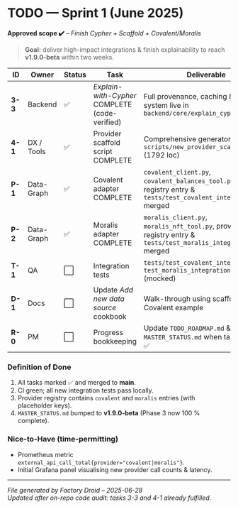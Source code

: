 # TODO — Sprint 1 (June 2025)

**Approved scope ✔️** – *Finish Cypher + Scaffold + Covalent/Moralis*  
> **Goal:** deliver high-impact integrations & finish explainability to reach **v1.9.0-beta** within two weeks.

| ID | Owner | Status | Task | Deliverable |
|----|-------|--------|------|-------------|
| **3-3** | Backend | ✅ | *Explain-with-Cypher* COMPLETE (code-verified) | Full provenance, caching & citation system live in `backend/core/explain_cypher.py` |
| **4-1** | DX / Tools | ✅ | Provider scaffold script COMPLETE | Comprehensive generator in `scripts/new_provider_scaffold.py` (1792 loc) |
| **P-1** | Data-Graph | ✅ | Covalent adapter COMPLETE | `covalent_client.py`, `covalent_balances_tool.py`, provider registry entry & `tests/test_covalent_integration.py` merged |
| **P-2** | Data-Graph | ✅ | Moralis adapter COMPLETE | `moralis_client.py`, `moralis_nft_tool.py`, provider registry entry & `tests/test_moralis_integration.py` merged |
| **T-1** | QA | ⬜ | Integration tests | `tests/test_covalent_integration.py`, `test_moralis_integration.py` (mocked) |
| **D-1** | Docs | ⬜ | Update *Add new data source* cookbook | Walk-through using scaffold script & Covalent example |
| **R-0** | PM | ⬜ | Progress bookkeeping | Update `TODO_ROADMAP.md` & `MASTER_STATUS.md` when tasks reach ✅ |

### Definition of Done
1. All tasks marked ✅ and merged to **main**.  
2. CI green; all new integration tests pass locally.  
3. Provider registry contains `covalent` and `moralis` entries (with placeholder keys).  
4. `MASTER_STATUS.md` bumped to **v1.9.0-beta** (Phase 3 now 100 % complete).

### Nice-to-Have (time-permitting)
* Prometheus metric `external_api_call_total{provider="covalent|moralis"}`.  
* Initial Grafana panel visualising new provider call counts & latency.

---
*File generated by Factory Droid – 2025-06-28*  
_Updated after on-repo code audit: tasks 3-3 and 4-1 already fulfilled._

